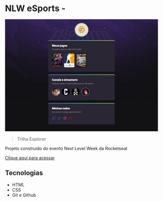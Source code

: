 # NLW eSports - 

![preview](./.github/preview.png)

>Trilha Explorer

Projeto construído do evento Next Level Week da Rocketseat

[Clique aqui para acessar](https://laloonn.github.io/nlw/)

## Tecnologias

- HTML
- CSS
- Git e Github
